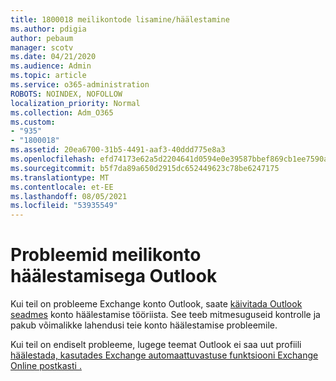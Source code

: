 ```yaml
---
title: 1800018 meilikontode lisamine/häälestamine
ms.author: pdigia
author: pebaum
manager: scotv
ms.date: 04/21/2020
ms.audience: Admin
ms.topic: article
ms.service: o365-administration
ROBOTS: NOINDEX, NOFOLLOW
localization_priority: Normal
ms.collection: Adm_O365
ms.custom:
- "935"
- "1800018"
ms.assetid: 20ea6700-31b5-4491-aaf3-40ddd775e8a3
ms.openlocfilehash: efd74173e62a5d2204641d0594e0e39587bbef869cb1ee7590a3db824a705bd2
ms.sourcegitcommit: b5f7da89a650d2915dc652449623c78be6247175
ms.translationtype: MT
ms.contentlocale: et-EE
ms.lasthandoff: 08/05/2021
ms.locfileid: "53935549"
---
```

# <a name="problems-setting-up-an-email-account-in-outlook"></a>Probleemid meilikonto häälestamisega Outlook

Kui teil on probleeme Exchange konto Outlook, saate [käivitada Outlook seadmes](https://aka.ms/SaRA-OutlookSetupProfile) konto häälestamise tööriista. See teeb mitmesuguseid kontrolle ja pakub võimalikke lahendusi teie konto häälestamise probleemile.
  
Kui teil on endiselt probleeme, lugege teemat Outlook ei saa uut profiili [häälestada, kasutades Exchange automaattuvastuse funktsiooni Exchange Online postkasti .](https://docs.microsoft.com/exchange/troubleshoot/outlook-profiles/cannot-set-up-profile-autodiscover)
  